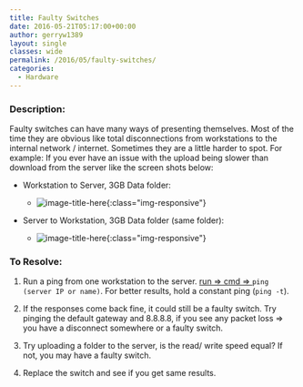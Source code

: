 ```yaml
---
title: Faulty Switches
date: 2016-05-21T05:17:00+00:00
author: gerryw1389
layout: single
classes: wide
permalink: /2016/05/faulty-switches/
categories:
  - Hardware
---
```

<!--more-->

### Description:

Faulty switches can have many ways of presenting themselves. Most of the time they are obvious like total disconnections from workstations to the internal network / internet. Sometimes they are a little harder to spot. For example: If you ever have an issue with the upload being slower than download from the server like the screen shots below:

- Workstation to Server, 3GB Data folder:

   - ![image-title-here](https://automationadmin.com/assets/images/uploads/2016/09/faulty-switch-1.png){:class="img-responsive"}

- Server to Workstation, 3GB Data folder (same folder):

   - ![image-title-here](https://automationadmin.com/assets/images/uploads/2016/09/faulty-switch-2.png){:class="img-responsive"}

### To Resolve:

1. Run a ping from one workstation to the server. [run => cmd => ](https://automationadmin.com/2016/05/command-prompt-overview/) `ping (server IP or name)`. For better results, hold a constant ping (`ping -t`).

2. If the responses come back fine, it could still be a faulty switch. Try pinging the default gateway and 8.8.8.8, if you see any packet loss => you have a disconnect somewhere or a faulty switch.

3. Try uploading a folder to the server, is the read/ write speed equal? If not, you may have a faulty switch.

4. Replace the switch and see if you get same results.